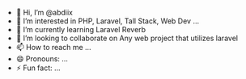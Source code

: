 - 👋 Hi, I’m @abdiix
- 👀 I’m interested in PHP, Laravel, Tall Stack, Web Dev ...
- 🌱 I’m currently learning Laravel Reverb
- 💞️ I’m looking to collaborate on Any web project that utilizes laravel 
- 📫 How to reach me ...
- 😄 Pronouns: ...
- ⚡ Fun fact: ...

<!---
abdiix/abdiix is a ✨ special ✨ repository because its `README.md` (this file) appears on your GitHub profile.
You can click the Preview link to take a look at your changes.
--->
